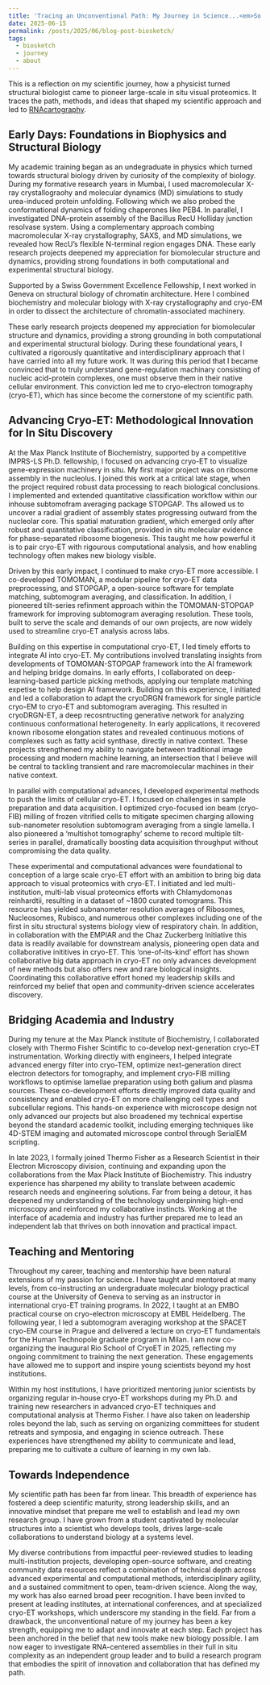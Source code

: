 ```yaml
---
title: 'Tracing an Unconventional Path: My Journey in Science...<em>So Far</em>'
date: 2025-06-15
permalink: /posts/2025/06/blog-post-biosketch/
tags:
  - biosketch
  - journey
  - about
---
```


This is a reflection on my scientific journey, how a physicist turned structural biologist came to pioneer large-scale in situ visual proteomics. It traces the path, methods, and ideas that shaped my scientific approach and led to [RNAcartography](/initiatives/1-RNAcartography).

Early Days: Foundations in Biophysics and Structural Biology
----
My academic training began as an undegraduate in physics which turned towards structural biology driven by curiosity of the complexity of biology. During my formative research years in Mumbai, I used macromolecular X-ray crystallograohy and molecular dynamics (MD) simulations to study urea-induced protein unfolding. Following which we also probed the conformational dynamics of folding chaperones like PEB4. In parallel, I investigated DNA–protein assembly of the Bacillus RecU Holliday junction resolvase system. Using a complementary approach combing macromolecular X-ray crystallography, SAXS, and MD simulations, we revealed how RecU’s flexible N-terminal region engages DNA. These early research projects deepened my appreciation for biomolecular structure and dynamics, providing strong foundations in both computational and experimental structural biology. 

Supported by a Swiss Government Excellence Fellowship, I next worked in Geneva on structural biology of chromatin architecture. Here I combined biochemistry and molecular biology with X-ray crystallography and cryo-EM in order to dissect the architecture of chromatin-associated machinery. 

These early research projects deepened my appreciation for biomolecular structure and dynamics, providing a strong grounding in both computational and experimental structural biology. During these foundational years, I cultivated a rigorously quantitative and interdisciplinary approach that I have carried into all my future work. It was during this period that I became convinced that to truly understand gene-regulation machinary consisting of nucleic acid-protein complexes, one must observe them in their native cellular environment. This conviction led me to cryo-electron tomography (cryo-ET), which has since become the cornerstone of my scientific path.

Advancing Cryo-ET: Methodological Innovation for In Situ Discovery
----
At the Max Planck Institute of Biochemistry, supported by a competitive IMPRS-LS Ph.D. fellowship, I focused on advancing cryo-ET to visualize gene-expression machinery in situ. My first major project was on ribosome assembly in the nucleolus. I joined this work at a critical late stage, when the project required robust data processing to reach biological conclusions. I implemented and extended quantitative classification workflow within our inhouse subtomofram averaging package STOPGAP. Ths allowed us to uncover a radial gradient of assembly states progressing outward from the nucleolar core. This spatial maturation gradient, which emerged only after robust and quantitative classification, provided in situ molecular evidence for phase-separated ribosome biogenesis. This taught me how powerful it is to pair cryo-ET with rigourous computational analysis, and how enabling technology often makes new biology visible.

Driven by this early impact, I continued to make cryo-ET more accessible. I co-developed TOMOMAN, a modular pipeline for cryo-ET data preprocessing, and STOPGAP, a open-source software for template matching, subtomogram averaging, and classification. In addition, I pioneered tilt-series refinment approach within the TOMOMAN-STOPGAP framework for improving subtomogram averaging resolution. These tools, built to serve the scale and demands of our own projects, are now widely used to streamline cryo-ET analysis across labs. 

Building on this expertise in computational cryo-ET, I led timely efforts to integrate AI into cryo-ET. My contributions involved translating insights from developments of TOMOMAN-STOPGAP framework into the AI framework and helping bridge domains. In early efforts, I collaborated on deep-learning-based particle picking methods, applying our template matching expetise to help design AI framework. Building on this experience, I initiated and led a collaboration to adapt the cryoDRGN framework for single particle cryo-EM to cryo-ET and subtomogram averaging. This resulted in cryoDRGN-ET, a deep recosntructing generative network for analyzing continuous conformational heterogeneity. In early applications, it recovered known ribosome elongation states and revealed continuous motions of complexes such as fatty acid synthase, directly in native context. These projects strengthened my ability to navigate between traditional image processing and modern machine learning, an intersection that I believe will be central to tackling transient and rare macromolecular machines in their native context.

In parallel with computational advances, I developed experimental methods to push the limits of cellular cryo-ET. I focused on challenges in sample preparation and data acquisition. I optimized cryo-focused ion beam (cryo-FIB) milling of frozen vitrified cells to mitigate specimen charging allowing  sub-nanometer resolution subtomogram averaging from a single lamella. I also pioneered a ‘multishot tomography’ scheme to record multiple tilt-series in parallel, dramatically boosting data acquisition throughput without compromising the data quality. 

These experimental and computational advances were foundational to conception of a large scale cryo-ET effort with an ambition to bring big data approach to visual proteomics with cryo-ET. I initiated and led multi-institution, multi-lab visual proteomics efforts with Chlamydomonas reinhardtii, resulting in a dataset of ~1800 curated tomograms. This resource has yielded subnanometer resolution averages of Ribosomes, Nucleosomes, Rubisco, and numerous other complexes including one of the first in situ structural systems biology view of respiratory chain. In addition, in collaboration with the EMPIAR and the Chaz Zuckerberg Initiative this data is readily available for downstream analysis, pioneering open data and collaborative inititives in cryo-ET. This ‘one-of-its-kind’ effort has shown collaborative big data approach in cryo-ET no only advances development of new methods but also offers new and rare biological insights. Coordinating this collaborative effort honed my leadership skills and reinforced my belief that open and community-driven science accelerates discovery.

Bridging Academia and Industry
----
During my tenure at the Max Planck institute of Biochemistry, I collaborated closely with Thermo Fisher Scintific to co-develop next-generation cryo-ET instrumentation. Working directly with engineers, I helped integrate advanced energy filter into cryo-TEM, optimize next-generation direct electron detectors for tomography, and implement cryo-FIB milling workflows to optimise lamellae preparation using both galium and plasma sources. These co-development efforts directly improved data quality and consistency and enabled cryo-ET on more challenging cell types and subcellular regions. This hands-on experience with microscope design not only advanced our projects but also broadened my technical expertise beyond the standard academic toolkit, including emerging techniques like 4D-STEM imaging and automated microscope control through SerialEM scripting.

In late 2023, I formally joined Thermo Fisher as a Research Scientist in their Electron Microscopy division, continuing and expanding upon the collaborations from the Max Plack Institute of Biochemistry. This industry experience has sharpened my ability to translate between academic research needs and engineering solutions. Far from being a detour, it has deepened my understanding of the technology underpinning high-end microscopy and reinforced my collaborative instincts. Working at the interface of academia and industry has further prepared me to lead an independent lab that thrives on both innovation and practical impact.

Teaching and Mentoring
----
Throughout my career, teaching and mentorship have been natural extensions of my passion for science. I have taught and mentored at many levels, from co-instructing an undergraduate molecular biology practical course at the University of Geneva to serving as an instructor in international cryo-ET training programs. In 2022, I taught at an EMBO practical course on cryo-electron microscopy at EMBL Heidelberg. The following year, I led a subtomogram averaging workshop at the SPACET cryo-EM course in Prague and delivered a lecture on cryo-ET fundamentals for the Human Technopole graduate program in Milan. I am now co-organizing the inaugural Rio School of CryoET in 2025, reflecting my ongoing commitment to training the next generation. These engagements have allowed me to support and inspire young scientists beyond my host institutions.

Within my host institutions, I have prioritized mentoring junior scientists by organizing regular in-house cryo-ET workshops during my Ph.D. and training new researchers in advanced cryo-ET techniques and computational analysis at Thermo Fisher. I have also taken on leadership roles beyond the lab, such as serving on organizing committees for student retreats and symposia, and engaging in science outreach. These experiences have strengthened my ability to communicate and lead, preparing me to cultivate a culture of learning in my own lab.

Towards Independence
----
My scientific path has been far from linear. This breadth of experience has fostered a deep scientific maturity, strong leadership skills, and an innovative mindset that prepare me well to establish and lead my own research group. I have grown from a student captivated by molecular structures into a scientist who develops tools, drives large-scale collaborations to understand biology at a systems level. 

My diverse contributions from impactful peer-reviewed studies to leading multi-institution projects, developing open-source software, and creating community data resources reflect a combination of technical depth across advanced experimental and computational methods, interdisciplinary agility, and a sustained commitment to open, team-driven science. Along the way, my work has also earned broad peer recognition. I have been invited to present at leading institutes, at international conferences, and at specialized cryo-ET workshops, which underscore my standing in the field. Far from a drawback, the unconventional nature of my journey has been a key strength, equipping me to adapt and innovate at each step. Each project has been anchored in the belief that new tools make new biology possible. I am now eager to investigate RNA-centered assemblies in their full in situ complexity as an independent group leader and to build a research program that embodies the spirit of innovation and collaboration that has defined my path.
